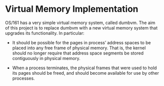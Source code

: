 # Virtual Memory Implementation

OS/161 has a very simple virtual memory system, called dumbvm.  The aim of this project is to replace dumbvm with a new virtual memory system that upgrades its functionality. In particular:

* It should be possible for the pages in process’ address spaces to be placed into any free frame of physical memory. That is, the kernel should no longer require that address space segments be stored contiguously in physical memory.

* When a process terminates, the physical frames that were used to hold its pages should be freed, and should become available for use by other processes.
